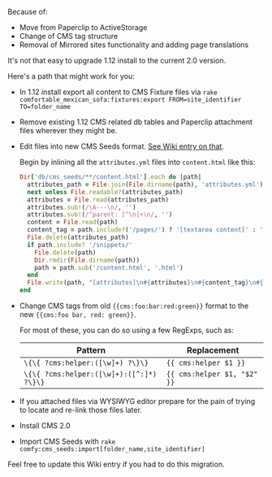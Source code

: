 Because of:

- Move from Paperclip to ActiveStorage
- Change of CMS tag structure
- Removal of Mirrored sites functionality and adding page translations

It's not that easy to upgrade 1.12 install to the current 2.0 version.

Here's a path that might work for you:

- In 1.12 install export all content to CMS Fixture files via `rake comfortable_mexican_sofa:fixtures:export FROM=site_identifier TO=folder_name`
- Remove existing 1.12 CMS related db tables and Paperclip attachment files wherever they might be.
- Edit files into new CMS Seeds format. [See Wiki entry on that](//github.com/comfy/comfortable-mexican-sofa/wiki/Docs:-CMS-Seeds).

  Begin by inlining all the `attributes.yml` files into `content.html` like this:

  ```ruby
  Dir['db/cms_seeds/**/content.html'].each do |path|
    attributes_path = File.join(File.dirname(path), 'attributes.yml')
    next unless File.readable?(attributes_path)
    attributes = File.read(attributes_path)
    attributes.sub!(/\A---\n/, '')
    attributes.sub!(/^parent: [^\n]+\n/, '')
    content = File.read(path)
    content_tag = path.include?('/pages/') ? '[textarea content]' : '[content]'
    File.delete(attributes_path)
    if path.include? '/snippets/'
      File.delete(path)
      Dir.rmdir(File.dirname(path))
      path = path.sub('/content.html', '.html')
    end
    File.write(path, "[attributes]\n#{attributes}\n#{content_tag}\n#{content}")
  end
  ```

- Change CMS tags from old `{{cms:foo:bar:red:green}}` format to the new `{{cms:foo bar, red: green}}`.

  For most of these, you can do so using a few RegExps, such as:

  | Pattern | Replacement |
  |---------|-------------|
  | `\{\{ ?cms:helper:([\w]+) ?\}\}` | `{{ cms:helper $1 }}` |
  | `\{\{ ?cms:helper:([\w]+):([^:]*) ?\}\}` | `{{ cms:helper $1, "$2" }}` |

- If you attached files via WYSIWYG editor prepare for the pain of trying to locate and re-link those files later.
- Install CMS 2.0
- Import CMS Seeds with `rake comfy:cms_seeds:import[folder_name,site_identifier]`

Feel free to update this Wiki entry if you had to do this migration.
